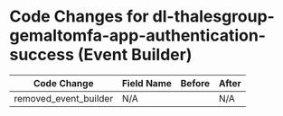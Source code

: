 # Code Changes for dl-thalesgroup-gemaltomfa-app-authentication-success (Event Builder)

| Code Change | Field Name | Before | After |
|-------------|------------|--------|-------|
| removed_event_builder | N/A |  | N/A |